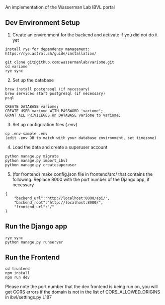 An implementation of the Wasserman Lab IBVL portal

## Dev Environment Setup
1. Create an environment for the backend and activate if you did not do it yet
```
install rye for dependency management:
https://rye.astral.sh/guide/installation/

git clone git@github.com:wassermanlab/variome.git
cd variome
rye sync
```

2. Set up the database
```
brew install postgresql (if necessary)
brew services start postgresql (if necessary) 
psql

CREATE DATABASE variome;
CREATE USER variome WITH PASSWORD 'variome';
GRANT ALL PRIVILEGES on DATABASE variome to variome;
```

3. Set up configuration files (.env)
```
cp .env-sample .env
(edit .env DB to match with your database environment, set timezone)

```

4. Load the data and create a superuser account
```
python manage.py migrate
python manage.py import_ibvl
python manage.py createsuperuser
```


5. (for frontend) make config.json file in frontend/src/ that contains the following. Replace 8000 with the port number of the Django app, if necessary
```
{
    "backend_url":"http://localhost:8000/api/",
    "backend_root":"http://localhost:8000/",
    "frontend_url":"/"
}
```

## Run the Django app
```
rye sync
python manage.py runserver
```

## Run the Frontend

```
cd frontend
npm install
npm run dev
```

Please note the port number that the dev frontend is being run on, you will get CORS errors if the domain is not in the list of CORS_ALLOWED_ORIGINS in ibvl/settings.py L187

